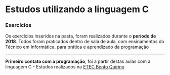 # Estudos utilizando a linguagem C

### Exercícios

Os exercícios inseridos na pasta, foram realizados durante o **período de 2018**. Todos foram praticados dentro de sala de aula, com ensinamentos do Técnico em Informática, para prática e aprendizado da programação

---

**Primeiro contato com a programação**, foi a partir destas aulas com a linguagem C - Estudos realizados na [ETEC Bento Quirino](https://etecbentoquirino.com.br/new/)
